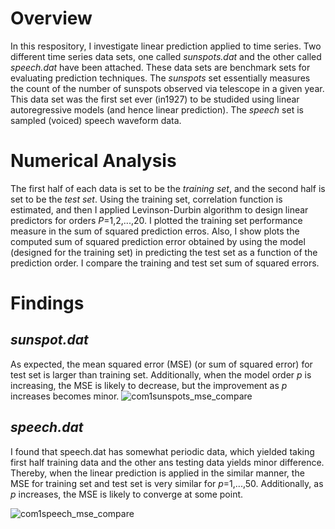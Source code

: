 # Overview
In this respository, I investigate linear prediction applied to time series. Two different time series data sets, one called _sunspots.dat_ and the other called _speech.dat_ have been attached. These data sets are benchmark sets for evaluating prediction techniques. The _sunspots_ set essentially measures the count of the number of sunspots observed via telescope in a given year. This data set was the first set ever (in1927) to be studided using linear autoregressive models (and hence linear prediction). The _speech_ set is sampled (voiced) speech waveform data.

# Numerical Analysis
The first half of each data is set to be the _training set_, and the second half is set to be the _test set_. Using the training set, correlation function is estimated, and then I applied Levinson-Durbin algorithm to design linear predictors for orders _P_=1,2,...,20. I plotted the training set performance measure in the sum of squared prediction erros. Also, I show plots the computed sum of squared prediction error obtained by using the model (designed for the training set) in predicting the test set as a function of the prediction order. I compare the training and test set sum of squared errors. 

# Findings
## _sunspot.dat_
As expected, the mean squared error (MSE) (or sum of squared error) for test set is larger than training set. Additionally, when the model order _p_ is increasing, the MSE is likely to decrease, but the improvement as _p_ increases becomes minor. 
![com1sunspots_mse_compare](https://github.com/user-attachments/assets/75e1be0a-2ebc-4652-9b25-95c3fc56bc14)

## _speech.dat_
I found that speech.dat has somewhat periodic data, which yielded taking first half training data and the other ans testing data yields minor difference. Thereby, when the linear prediction is applied in the similar manner, the MSE for training set and test set is very similar for _p_=1,...,50. Additionally, as _p_ increases, the MSE is likely to converge at some point.

![com1speech_mse_compare](https://github.com/user-attachments/assets/155f7916-aa4c-45c4-aaba-ee4076a46671)
